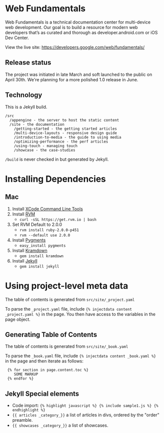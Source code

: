 Web Fundamentals
================

Web Fundamentals is a technical documentation center for multi-device web
development.  Our goal is to build a resource for modern web developers
that’s as curated and thorough as developer.android.com or iOS Dev Center.

View the live site: https://developers.google.com/web/fundamentals/


Release status
--------------

The project was initiated in late March and soft launched to the public on
April 30th.  We're planning for a more polished 1.0 release in June.

Technology
----------

This is a Jekyll build.

```
/src
  /appengine - the server to host the static content
  /site - the documentation
    /getting-started - the getting started articles
    /multi-device-layouts - responsive design guide
    /introduction-to-media - the guide to using media
    /optimizing-performance - the perf articles
    /using-touch - managing touch
    /showcase - the case-studies
```

`/build` is never checked in but generated by Jekyll.

Installing Dependencies
=======================

Mac
---

1. Install [XCode Command Line Tools](https://developer.apple.com/xcode/downloads/)
1. Install [RVM](https://rvm.io/rubies/default)
    * `curl -sSL https://get.rvm.io | bash`
1. Set RVM Default to 2.0.0
    * `rvm install ruby-2.0.0-p451`
    * `rvm --default use 2.0.0`
1. Install [Pygments](http://pygments.org/)
    * `easy_install pygments`
1. Install [Kramdown](http://kramdown.gettalong.org/)
    * `gem install kramdown`
1. Install [Jekyll](http://jekyllrb.com/)
    * `gem install jekyll`


Using project-level meta data
=============================

The table of contents is generated from `src/site/_project.yaml`

To parse the `_project.yaml` file, include `{% injectdata content _project.yaml %}` in the page. You then have access to the variables in the page object.


Generating Table of Contents
----------------------------

The table of contents is generated from `src/site/_book.yaml`

To parse the `_book.yaml` file, include `{% injectdata content _book.yaml %}` in the page and then iterate as follows:

     {% for section in page.content.toc %}
        SOME MARKUP
     {% endfor %}

Jekyll Special elements
-----------------------

* Code import: `{% highlight javascript %} {% include sample1.js %} {% endhighlight %}`
* `{{ articles _category_}}` a list of articles in divs, ordered by the "order" preamble.
* `{{ showcases _category_}}` a list of showcases.
